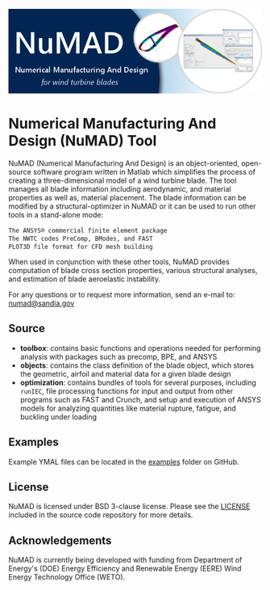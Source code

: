 ![](docs/_static/images/NuMAD-header.png) 
# Numerical Manufacturing And Design (NuMAD) Tool 
NuMAD (Numerical Manufacturing And Design) is an object-oriented, open-source software program written in Matlab which simplifies the process of creating a three-dimensional model of a wind turbine blade. The tool manages all blade information including aerodynamic, and material properties as well as, material placement. The blade information can be modified by a structural-optimizer in NuMAD or it can be used to run other tools in a stand-alone mode:

    The ANSYS® commercial finite element package
    The NWTC codes PreComp, BModes, and FAST
    PLOT3D file format for CFD mesh building

When used in conjunction with these other tools, NuMAD provides computation of blade cross section properties, various structural analyses, and estimation of blade aeroelastic instability. 

For any questions or to request more information, send an e-mail to: numad@sandia.gov

## Source
- **toolbox**: contains basic functions and operations needed for performing analysis with packages such as precomp, BPE, and ANSYS
- **objects**: contains the class definition of the blade object, which stores the geometric, airfoil and material data for a given blade design
- **optimization**: contains bundles of tools for several purposes, including ``runIEC``, file processing functions for input and output from other programs such as FAST and Crunch, and setup and execution of ANSYS models for analyzing quantities like material rupture, fatigue, and buckling under loading

## Examples

Example YMAL files can be located in the [examples](https://github.com/sandialabs/NuMAD/tree/main/examples) folder on GitHub. 

  
## License

NuMAD is licensed under BSD 3-clause license. Please see the
[LICENSE](https://github.com/sandialabs/NuMAD/blob/main/LICENSE) included in
the source code repository for more details.

## Acknowledgements 

NuMAD is currently being developed with funding from Department of Energy's
(DOE) Energy Efficiency and Renewable Energy (EERE) Wind Energy Technology Office (WETO). 
